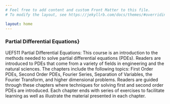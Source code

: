 ```yaml
---
# Feel free to add content and custom Front Matter to this file.
# To modify the layout, see https://jekyllrb.com/docs/themes/#overriding-theme-defaults

layout: home
---
```


### Partial Differential Equations}

UEF511 Partial Differential Equations: This course is an introduction to the methods needed to solve partial differential equations (PDEs). Readers are introduced to PDEs that come from a variety of fields in engineering and the natural sciences. The chapters include the following topics:  First Order PDEs, Second Order PDEs, Fourier Series, Separation of Variables, the Fourier Transform, and higher dimensional problems. Readers are guided through these chapters where techniques for solving first and second order PDEs are introduced. Each chapter ends with series of exercises to facilitate learning as well as illustrate the material presented in each chapter. 
